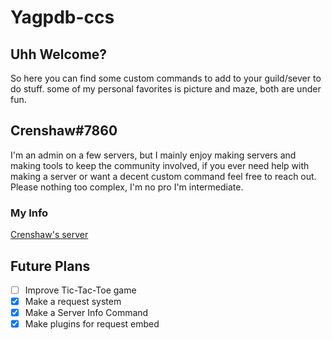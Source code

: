 # Yagpdb-ccs
## Uhh Welcome?
So here you can find some custom commands to add to your guild/sever to do stuff.
some of my personal favorites is picture and maze, both are under fun.

## Crenshaw#7860
I'm an admin on a few servers, but I mainly enjoy making servers and making tools to keep the community involved,
if you ever need help with making a server or want a decent custom command feel free to reach out.
Please nothing too complex, I'm no pro I'm intermediate.

### My Info
[Crenshaw's server](https://discord.gg/2CGN4A9)

## Future Plans
- [ ] Improve Tic-Tac-Toe game
- [x] Make a request system
- [x] Make a Server Info Command
- [x] Make plugins for request embed
